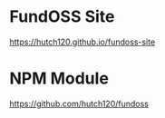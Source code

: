 # FundOSS Site

https://hutch120.github.io/fundoss-site

# NPM Module

https://github.com/hutch120/fundoss